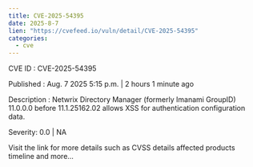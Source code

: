 ```yaml
--- 
title: CVE-2025-54395
date: 2025-8-7
lien: "https://cvefeed.io/vuln/detail/CVE-2025-54395"
categories:
  - cve
---
```


CVE ID : CVE-2025-54395

Published :  Aug. 7
2025
5:15 p.m. | 2 hours
1 minute ago

Description : Netwrix Directory Manager (formerly Imanami GroupID) 11.0.0.0 before 11.1.25162.02 allows XSS for authentication configuration data.

Severity: 0.0 | NA

Visit the link for more details
such as CVSS details
affected products
timeline
and more...
